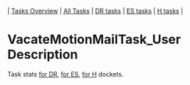 | [Tasks Overview](tasks-overview.md) | [All Tasks](../alltasks.md) | [DR tasks](../docs-DR/tasklist.md) | [ES tasks](../docs-ES/tasklist.md) | [H tasks](../docs-H/tasklist.md) |

# VacateMotionMailTask_User Description

Task stats [for DR](../docs-DR/VacateMotionMailTask_User.md), [for ES](../docs-ES/VacateMotionMailTask_User.md), [for H](../docs-H/VacateMotionMailTask_User.md) dockets.

